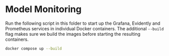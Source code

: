 # Model Monitoring

Run the following script in this folder to start up the Grafana, Evidently and Prometheus services in individual Docker containers. The additional `--build` flag makes sure we build the images before starting the resulting containers. 

```bash
docker compose up --build
```


